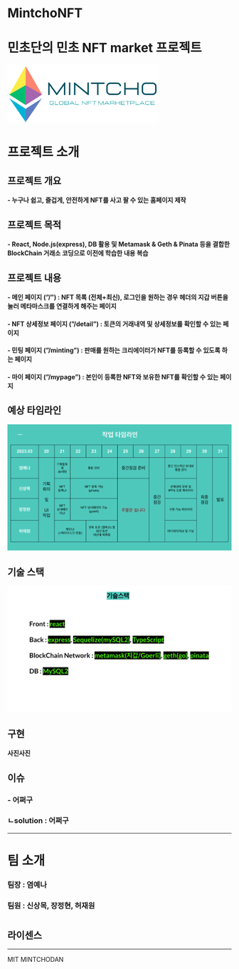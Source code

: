 # MintchoNFT

# 민초단의 민초 NFT market 프로젝트

![민초 메인](./nftmarket/public/imgs/mintChoLogo2.png)

# 프로젝트 소개

## 프로젝트 개요

#### - 누구나 쉽고, 즐겁게, 안전하게 NFT를 사고 팔 수 있는 홈페이지 제작

## 프로젝트 목적

#### - React, Node.js(express), DB 활용 및 Metamask & Geth & Pinata 등을 결합한 BlockChain 거래소 코딩으로 이전에 학습한 내용 복습

## 프로젝트 내용

#### - 메인 페이지 (”/”) : NFT 목록 (전체+최신), 로그인을 원하는 경우 헤더의 지갑 버튼을 눌러 메타마스크를 연결하게 해주는 페이지

#### - NFT 상세정보 페이지 (”/detail”) : 토큰의 거래내역 및 상세정보를 확인할 수 있는 페이지

#### - 민팅 페이지 (”/minting”) : 판매를 원하는 크리에이터가 NFT를 등록할 수 있도록 하는 페이지

#### - 마이 페이지 (”/mypage”) : 본인이 등록한 NFT와 보유한 NFT를 확인할 수 있는 페이지

## 예상 타임라인

![예상 계획-완성하면 수정해서 새 계획표로 교체하기](./nftmarket/public/imgs/readme_plan.png)

## 기술 스택

![기술스택](./nftmarket/public/imgs/readme_skills.png)

## 구현

#### 사진사진

## 이슈

### - 어쩌구

### ㄴsolution : 어쩌구

---

# 팀 소개

### 팀장 : 염예나

### 팀원 : 신상목, 장정현, 허재원

#

## 라이센스

---

MIT MINTCHODAN
